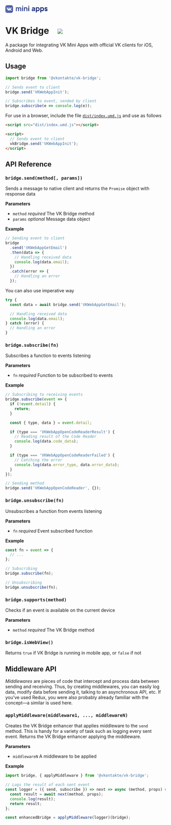 <div>
  <a href="https://github.com/VKCOM">
    <svg width="134px" height="24px" viewBox="0 0 134 24" version="1.1" xmlns="http://www.w3.org/2000/svg" xmlns:xlink="http://www.w3.org/1999/xlink">
    <defs>
        <linearGradient x1="0%" y1="48.3636366%" x2="100%" y2="51.6363634%" id="linearGradient-1">
            <stop stop-color="#5C6AAB" offset="0%"></stop>
            <stop stop-color="#152367" offset="100%"></stop>
        </linearGradient>
    </defs>
    <g id="Github-Headers" stroke="none" stroke-width="1" fill="none" fill-rule="evenodd">
        <g id="Artboard" transform="translate(-277.000000, -812.000000)">
            <g id="vk_mini_apps_logo" transform="translate(277.000000, 812.000000)">
                <rect id="Rectangle" x="0" y="0" width="134" height="24"></rect>
                <path d="M15.68,0 C22.4,0 24,1.6 24,8.32 L24,15.68 C24,22.4 22.4,24 15.68,24 L8.32,24 C1.6,24 4.40536496e-13,22.4 4.40536496e-13,15.68 L4.40536496e-13,8.32 C4.40536496e-13,1.6 1.6,0 8.32,0 L15.68,0 Z M102.0745,6.1625 C105.1295,6.1625 107.785,8.818 107.785,12.39 C107.785,15.9855 105.1295,18.641 102.0745,18.641 C100.077,18.641 98.8785,17.4425 98.8785,17.4425 L98.8785,17.4425 L98.8785,22.7535 L95.8235,22.7535 L95.8235,6.28 L98.0795,6.28 L98.62,7.4785 C98.62,7.4785 99.936,6.1625 102.0745,6.1625 Z M116.042,6.1625 C119.097,6.1625 121.7525,8.818 121.7525,12.39 C121.7525,15.9855 119.097,18.641 116.042,18.641 C114.0445,18.641 112.846,17.4425 112.846,17.4425 L112.846,17.4425 L112.846,22.7535 L109.791,22.7535 L109.791,6.28 L112.047,6.28 L112.5875,7.4785 C112.5875,7.4785 113.9035,6.1625 116.042,6.1625 Z M88.5065,6.1625 C91.2795,6.1625 93.277,8.1365 93.277,10.933 L93.277,10.933 L93.277,18.5 L91.021,18.5 L90.504,17.3015 C90.504,17.3015 89.1645,18.641 87.0495,18.641 C84.394,18.641 82.937,17.184 82.937,15.1865 C82.937,12.7895 84.6525,11.074 90.222,11.074 C90.222,9.7345 89.423,8.9355 88.248,8.9355 C86.65,8.9355 86.368,10.275 86.368,10.275 L86.368,10.275 L83.313,10.275 C83.595,8.019 85.4515,6.1625 88.5065,6.1625 Z M127.7535,6.1625 C130.6675,6.1625 132.2655,7.737 132.524,9.8755 L132.524,9.8755 L129.61,9.8755 C129.469,9.335 128.811,8.677 127.871,8.677 C126.9545,8.677 126.414,9.2175 126.414,9.8755 C126.414,11.591 132.665,10.5335 132.665,14.9045 C132.665,16.902 130.926,18.641 128.153,18.641 C124.957,18.641 123.359,17.043 123.1005,14.646 L123.1005,14.646 L126.0145,14.646 C126.1555,15.445 126.8135,16.103 127.871,16.103 C128.9285,16.103 129.61,15.445 129.61,14.787 C129.61,13.048 123.359,14.129 123.359,9.8755 C123.359,7.878 125.098,6.1625 127.7535,6.1625 Z M75.071,6.28 L75.071,18.5 L72.016,18.5 L72.016,6.28 L75.071,6.28 Z M64.5815,6.1625 C67.4955,6.1625 69.493,8.1365 69.493,11.3325 L69.493,11.3325 L69.493,18.5 L66.438,18.5 L66.438,11.732 C66.438,10.134 65.3805,9.0765 63.9,9.0765 C62.443,9.0765 61.3855,10.134 61.3855,11.732 L61.3855,11.732 L61.3855,18.5 L58.3305,18.5 L58.3305,6.28 L60.5865,6.28 L61.127,7.4785 C61.127,7.4785 62.584,6.1625 64.5815,6.1625 Z M55.6665,6.28 L55.6665,18.5 L52.6115,18.5 L52.6115,6.28 L55.6665,6.28 Z M45.7175,6.1625 C48.373,6.1625 50.0885,7.878 50.0885,11.1915 L50.0885,11.1915 L50.0885,18.5 L47.0335,18.5 L47.0335,11.4735 C47.0335,9.993 46.0935,9.0765 45.036,9.0765 C43.9785,9.0765 43.062,9.993 43.062,11.4735 L43.062,11.4735 L43.062,18.5 L40.007,18.5 L40.007,11.4735 C40.007,9.993 39.067,9.0765 38.0095,9.0765 C36.952,9.0765 36.012,9.993 36.012,11.4735 L36.012,11.4735 L36.012,18.5 L32.957,18.5 L32.957,6.28 L35.213,6.28 L35.7535,7.4785 C35.7535,7.4785 36.952,6.1625 38.6675,6.1625 C41.182,6.1625 42.122,7.737 42.122,7.737 C42.122,7.737 43.579,6.1625 45.7175,6.1625 Z M6.50003052,7.5 L4.75003052,7.5 C4.25003052,7.5 4.15002441,7.73537544 4.15002441,7.99492431 C4.15002441,8.45843972 4.74331426,10.757407 6.91247624,13.7979557 C8.35857394,15.8744085 10.3960306,17 12.2500305,17 C13.3624181,17 13.5000305,16.75 13.5000305,16.3193758 L13.5000305,14.75 C13.5000305,14.25 13.6054116,14.1502139 13.9576697,14.1502139 C14.2172186,14.1502139 14.6621859,14.2799883 15.7004432,15.2811495 C16.886992,16.4676983 17.0826103,17 17.7500305,17 L19.5000305,17 C20.0000305,17 20.2500305,16.75 20.1058094,16.256639 C19.9479883,15.7649264 19.3814752,15.0515168 18.6297655,14.2058271 C18.2218633,13.7237945 17.6100563,13.2046967 17.4246378,12.9450861 C17.1650889,12.6114069 17.2392501,12.4630536 17.4246378,12.1664395 C17.4246378,12.1664395 19.5567654,9.16295598 19.7792491,8.14327764 C19.8904447,7.77247148 19.7792492,7.5 19.2500305,7.5 L17.5000305,7.5 C17.0550631,7.5 16.8499268,7.73537544 16.7386695,7.99492431 C16.7386695,7.99492431 15.8487348,10.1641172 14.5880247,11.5731497 C14.1801534,11.981021 13.9947349,12.1107954 13.7722512,12.1107954 C13.6610248,12.1107954 13.5,11.981021 13.5,11.6102457 L13.5,8.14327764 C13.5,7.69831025 13.3708675,7.5 13.0000305,7.5 L10.2500305,7.5 C9.97196448,7.5 9.80473337,7.70651953 9.80473337,7.90224592 C9.80473337,8.32406685 10.4350575,8.42134367 10.5000305,9.60792336 L10.5000305,12.1849875 C10.5000305,12.75 10.3979923,12.8524386 10.1755087,12.8524386 C9.58224968,12.8524386 8.13914558,10.6735551 7.28325153,8.18034282 C7.11551691,7.69574871 6.94728168,7.5 6.50003052,7.5 Z M90.222,13.189 C86.65,13.189 85.9685,13.847 85.9685,14.9045 C85.9685,15.586 86.65,16.244 87.5665,16.244 C89.1645,16.244 90.222,15.1865 90.222,13.7295 L90.222,13.7295 Z M101.675,9.0765 C99.936,9.0765 98.62,10.3925 98.62,12.39 C98.62,14.3875 99.936,15.7035 101.675,15.7035 C103.3905,15.7035 104.73,14.3875 104.73,12.39 C104.73,10.3925 103.3905,9.0765 101.675,9.0765 Z M115.6425,9.0765 C113.9035,9.0765 112.5875,10.3925 112.5875,12.39 C112.5875,14.3875 113.9035,15.7035 115.6425,15.7035 C117.358,15.7035 118.6975,14.3875 118.6975,12.39 C118.6975,10.3925 117.358,9.0765 115.6425,9.0765 Z M54.2095,1.251 C55.126,1.251 55.925,2.0265 55.925,2.9665 C55.925,3.9065 55.126,4.682 54.2095,4.682 C53.2695,4.682 52.4705,3.9065 52.4705,2.9665 C52.4705,2.0265 53.2695,1.251 54.2095,1.251 Z M73.614,1.251 C74.5305,1.251 75.3295,2.0265 75.3295,2.9665 C75.3295,3.9065 74.5305,4.682 73.614,4.682 C72.674,4.682 71.875,3.9065 71.875,2.9665 C71.875,2.0265 72.674,1.251 73.614,1.251 Z" id="Combined-Shape" fill="url(#linearGradient-1)"></path>
            </g>
        </g>
    </g>
</svg>
  </a>
</div>

<div>
  <h1>VK Bridge
    <a style="margin-left:20px" href="https://npmjs.com/package/@vkontakte/vk-bridge">
      <img src="https://img.shields.io/npm/v/@vkontakte/vk-bridge.svg">
    </a>
  </h1>
</div>

A package for integrating VK Mini Apps with official VK clients for iOS, Android and Web.

## Usage

```js
import bridge from '@vkontakte/vk-bridge';

// Sends event to client
bridge.send('VKWebAppInit');

// Subscribes to event, sended by client
bridge.subscribe(e => console.log(e));
```

For use in a browser, include the file [`dist/index.umd.js`](https://unpkg.com/@vkontakte/vk-bridge/dist/index.umd.js) and use as follows

```html
<script src="dist/index.umd.js"></script>

<script>
  // Sends event to client
  vkBridge.send('VKWebAppInit');
</script>
```

## API Reference

### `bridge.send(method[, params])`

Sends a message to native client and returns the `Promise` object with response data

**Parameters**

- `method` _required_ The VK Bridge method
- `params` _optional_ Message data object

**Example**

```js
// Sending event to client
bridge
  .send('VKWebAppGetEmail')
  .then(data => {
    // Handling received data
    console.log(data.email);
  })
  .catch(error => {
    // Handling an error
  });
```

You can also use imperative way

```js
try {
  const data = await bridge.send('VKWebAppGetEmail');

  // Handling received data
  console.log(data.email);
} catch (error) {
  // Handling an error
}
```

### `bridge.subscribe(fn)`

Subscribes a function to events listening

**Parameters**

- `fn` _required_ Function to be subscribed to events

**Example**

```js
// Subscribing to receiving events
bridge.subscribe(event => {
  if (!event.detail) {
    return;
  }

  const { type, data } = event.detail;

  if (type === 'VKWebAppOpenCodeReaderResult') {
    // Reading result of the Code Reader
    console.log(data.code_data);
  }

  if (type === 'VKWebAppOpenCodeReaderFailed') {
    // Catching the error
    console.log(data.error_type, data.error_data);
  }
});

// Sending method
bridge.send('VKWebAppOpenCodeReader', {});
```

### `bridge.unsubscribe(fn)`

Unsubscribes a function from events listening

**Parameters**

- `fn` _required_ Event subscribed function

**Example**

```js
const fn = event => {
  // ...
};

// Subscribing
bridge.subscribe(fn);

// Unsubscribing
bridge.unsubscribe(fn);
```

### `bridge.supports(method)`

Checks if an event is available on the current device

**Parameters**

- `method` _required_ The VK Bridge method

### `bridge.isWebView()`

Returns `true` if VK Bridge is running in mobile app, or `false` if not

## Middleware API

_Middlewares_ are pieces of code that intercept and process data between sending and receiving. Thus, by creating middlewares, you can easily log data, modify data before sending it, talking to an asynchronous API, etc. If you've used Redux, you were also probably already familiar with the concept—a similar is used here.

### `applyMiddleware(middleware1, ..., middlewareN)`

Creates the VK Bridge enhancer that applies middleware to the `send`
method. This is handy for a variety of task such as logging every sent
event. Returns the VK Bridge enhancer applying the middleware.

**Parameters**

- `middlewareN` A middleware to be applied

**Example**

```js
import bridge, { applyMiddleware } from '@vkontakte/vk-bridge';

// Logs the result of each sent event
const logger = ({ send, subscribe }) => next => async (method, props) => {
  const result = await next(method, props);
  console.log(result);
  return result;
};

const enhancedBridge = applyMiddleware(logger)(bridge);
```
